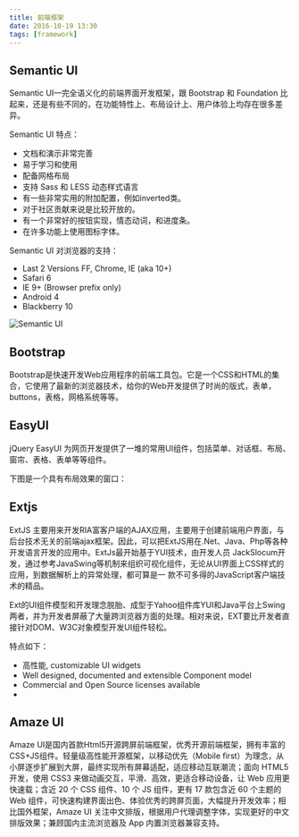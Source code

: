 ```yaml
---
title: 前端框架
date: 2016-10-19 13:30
tags: [framework]
---
```


## Semantic UI

Semantic UI—完全语义化的前端界面开发框架，跟 Bootstrap 和 Foundation 比起来，还是有些不同的，在功能特性上、布局设计上、用户体验上均存在很多差异。

Semantic UI 特点：

- 文档和演示非常完善
- 易于学习和使用
- 配备网格布局
- 支持 Sass 和 LESS 动态样式语言
- 有一些非常实用的附加配置，例如inverted类。
- 对于社区贡献来说是比较开放的。
- 有一个非常好的按钮实现，情态动词，和进度条。
- 在许多功能上使用图标字体。


Semantic UI 对浏览器的支持：

- Last 2 Versions FF, Chrome, IE (aka 10+)
- Safari 6
- IE 9+ (Browser prefix only)
- Android 4
- Blackberry 10

![Semantic UI](http://static.oschina.net/uploads/space/2013/1008/140748_1T9v_119807.jpg)


## Bootstrap

Bootstrap是快速开发Web应用程序的前端工具包。它是一个CSS和HTML的集合，它使用了最新的浏览器技术，给你的Web开发提供了时尚的版式，表单，buttons，表格，网格系统等等。



## EasyUI
jQuery EasyUI 为网页开发提供了一堆的常用UI组件，包括菜单、对话框、布局、窗帘、表格、表单等等组件。

下图是一个具有布局效果的窗口：



## Extjs

ExtJS 主要用来开发RIA富客户端的AJAX应用，主要用于创建前端用户界面，与后台技术无关的前端ajax框架。因此，可以把ExtJS用在.Net、Java、Php等各种开发语言开发的应用中。ExtJs最开始基于YUI技术，由开发人员 JackSlocum开发，通过参考JavaSwing等机制来组织可视化组件，无论从UI界面上CSS样式的应用，到数据解析上的异常处理，都可算是一 款不可多得的JavaScript客户端技术的精品。



Ext的UI组件模型和开发理念脱胎、成型于Yahoo组件库YUI和Java平台上Swing两者，并为开发者屏蔽了大量跨浏览器方面的处理。相对来说，EXT要比开发者直接针对DOM、W3C对象模型开发UI组件轻松。

特点如下：

- 高性能, customizable UI widgets
- Well designed, documented and extensible Component model
- Commercial and Open Source licenses available
- 


## Amaze UI

 Amaze UI是国内首款Html5开源跨屏前端框架，优秀开源前端框架，拥有丰富的CSS+JS组件。轻量级高性能开源框架，以移动优先（Mobile first）为理念，从小屏逐步扩展到大屏，最终实现所有屏幕适配，适应移动互联潮流；面向 HTML5 开发，使用 CSS3 来做动画交互，平滑、高效，更适合移动设备，让 Web 应用更快速载；含近 20 个 CSS 组件、10 个 JS 组件，更有 17 款包含近 60 个主题的 Web 组件，可快速构建界面出色、体验优秀的跨屏页面，大幅提升开发效率；相比国外框架，Amaze UI 关注中文排版，根据用户代理调整字体，实现更好的中文排版效果；兼顾国内主流浏览器及 App 内置浏览器兼容支持。